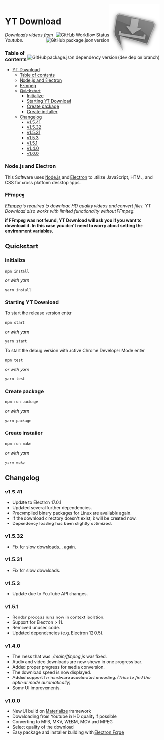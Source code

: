 <img src="https://raw.githubusercontent.com/jibbex/yt-Download/master/assets/images/icon-512.png" align="right" width="164" height="164">

# YT Download
<img alt="GitHub Workflow Status" src="https://img.shields.io/github/workflow/status/jibbex/yt-Download/build?12" align="right">
<img alt="GitHub package.json version" src="https://img.shields.io/github/package-json/v/jibbex/yt-Download" align="right">
<img alt="GitHub package.json dependency version (dev dep on branch)" src="https://img.shields.io/github/package-json/dependency-version/jibbex/yt-Download/dev/electron" align="right">

*Downloads videos from Youtube.*

### Table of contents
- [YT Download](#yt-download)
    - [Table of contents](#table-of-contents)
    - [Node.js and Electron](#nodejs-and-electron)
    - [FFmpeg](#ffmpeg)
  - [Quickstart](#quickstart)
    - [Initialize](#initialize)
    - [Starting YT Download](#starting-yt-download)
    - [Create package](#create-package)
    - [Create installer](#create-installer)
  - [Changelog](#changelog)
    - [v1.5.41](#v1541)
    - [v1.5.32](#v1532)
    - [v1.5.31](#v1531)
    - [v1.5.3](#v153)
    - [v1.5.1](#v151)
    - [v1.4.0](#v140)
    - [v1.0.0](#v100)

### Node.js and Electron
This Software uses [Node.js](https://nodejs.org/en/) and [Electron](https://electronjs.org/) to utilize JavaScript, HTML, and CSS for cross platform desktop apps.


### FFmpeg
*[FFmpeg](https://www.ffmpeg.org/) is required to download HD quality videos and convert files. YT Download also works with limited functionality without FFmpeg.*

**if FFmpeg was not found, YT Download will ask you if you want to download it. In this case you don't need to worry about setting the environment variables.**

## Quickstart

### Initialize
```
npm install
```
*or with yarn*
```
yarn install
```

### Starting YT Download
To start the release version enter
```
npm start
```
*or with yarn*
```
yarn start
```

To start the debug version with active Chrome Developer Mode enter
```
npm test
```
*or with yarn*
```
yarn test
```

### Create package
```
npm run package
```
*or with yarn*
```
yarn package
```

### Create installer
```
npm run make
```
*or with yarn*
```
yarn make
```

## Changelog

### v1.5.41

 * Update to Electron 17.0.1
 * Updated several further dependencies.
 * Precompiled binary packages for Linux are available again.
 * If the download directory doesn't exist, it will be created now.
 * Dependency loading has been slightly optimized.
 
### v1.5.32

 * Fix for slow downloads... again.

### v1.5.31

 * Fix for slow downloads. 

### v1.5.3

 * Update due to YouTube API changes.

### v1.5.1

* Render process runs now in context isolation.
* Support for Electron > 11.
* Removed unused code.
* Updated dependencies (e.g. Electron 12.0.5).

### v1.4.0

* The mess that was *./main/ffmpeg.js* was fixed.
* Audio and video downloads are now shown in one progress bar.
* Added proper progress for media conversion.
* The download speed is now displayed.
* Added support for hardware accelerated encoding. *(Tries to find the optimal mode automatically)*
* Some UI improvements.

### v1.0.0

* New UI build on [Materialize](https://materializecss.com/) framework
* Downloading from Youtube in HD quality if possible
* Converting to ~~MP3~~, MKV, WEBM, MOV and MPEG
* Select quality of the download
* Easy package and installer building with [Electron Forge](https://github.com/electron-userland/electron-forge)
